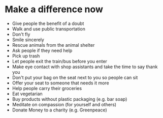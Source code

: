 # Make a difference now
- Give people the benefit of a doubt
- Walk and use public transportation
- Don't fly
- Smile sincerely
- Rescue animals from the animal shelter
- Ask people if they need help
- Pick up trash
- Let people exit the train/bus before you enter
- Make eye contact with shop assistants and take the time to say thank you
- Don't put your bag on the seat next to you so people can sit
- Offer your seat to someone that needs it more
- Help people carry their groceries
- Eat vegetarian
- Buy products without plastic packaging (e.g. bar soap)
- Meditate on compassion (for yourself and others)
- Donate Money to a charity (e.g. Greenpeace)
